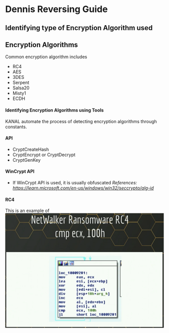 # Dennis Reversing Guide
## Identifying type of Encryption Algorithm used
## Encryption Algorithms
Common encryption algorithm includes
 - RC4
 - AES
 - 3DES
 - Serpent
 - Salsa20
 - Misty1
 - ECDH

#### Identifying Encryption Algorithms using Tools
KANAL automate the process of detecting encryption algorithms through constants.

#### API
   - CryptCreateHash
   - CryptEncrypt or CryptDecrypt
   - CryptGenKey
   
#### WinCrypt API
   - If WinCrypt API is used, it is usually obfuscated
*References: https://learn.microsoft.com/en-us/windows/win32/seccrypto/alg-id*

#### RC4
This is an example of 
![assign 256 to ecx register](images/algorithm/cmp_ecx_100h.png)

